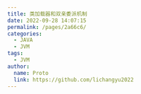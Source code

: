 ```yaml
---
title: 类加载器和双亲委派机制
date: 2022-09-28 14:07:15
permalink: /pages/2a66c6/
categories:
  - JAVA
  - JVM
tags:
  - JVM
author: 
  name: Proto
  link: https://github.com/lichangyu2022
---
```

